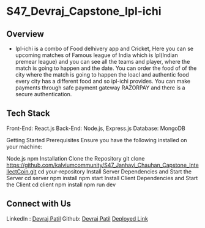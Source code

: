 # S47_Devraj_Capstone_Ipl-ichi

## Overview
- Ipl-ichi is a combo of Food delhivery app and Cricket, Here you can se upcoming matches of Famous league of India which is Ipl(Indian premear league) and you can see all the teams and player, where the match is going to happen and the date. You can order the food of of the city where the match is going to happen the loacl and authentic food every city has a different food and so ipl-ichi provides. You can make payments through safe payment gateway RAZORPAY and there is a secure authentication.

  
## Tech Stack
Front-End: React.js
Back-End: Node.js, Express.js
Database: MongoDB

Getting Started
Prerequisites
Ensure you have the following installed on your machine:

Node.js
npm
Installation
Clone the Repository
git clone https://github.com/kalviumcommunity/S47_Janhavi_Chauhan_Capstone_IntellectCoin.git
cd your-repository
Install Server Dependencies and Start the Server
cd server
npm install
npm start
Install Client Dependencies and Start the Client
cd client
npm install
npm run dev

## Connect with Us

LinkedIn : [Devraj Patil](https://www.linkedin.com/in/devraj-patil-5915802b2/)
Github: [Devraj Patil](https://github.com/Devraj326)
[Deployed Link](https://ipl-ichi.vercel.app/)
